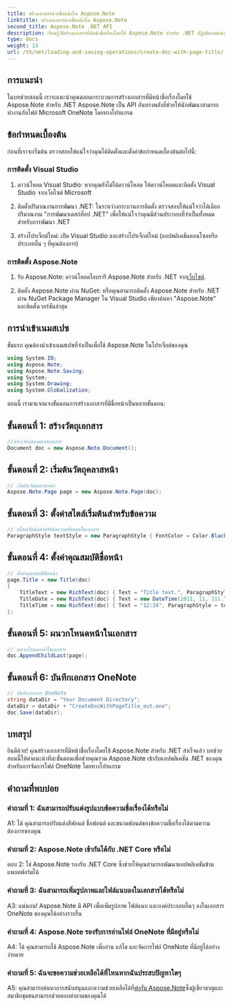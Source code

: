 ```yaml
---
title: สร้างเอกสารด้วยชื่อหน้าใน Aspose.Note
linktitle: สร้างเอกสารด้วยชื่อหน้าใน Aspose.Note
second_title: Aspose.Note .NET API
description: เรียนรู้วิธีสร้างเอกสารที่มีหน้าชื่อเรื่องโดยใช้ Aspose.Note สำหรับ .NET ปฏิบัติตามคำแนะนำทีละขั้นตอนของเราเพื่อการบูรณาการที่ราบรื่น
type: docs
weight: 13
url: /th/net/loading-and-saving-operations/create-doc-with-page-title/
---
```

## การแนะนำ

ในบทช่วยสอนนี้ เราจะแนะนำคุณตลอดกระบวนการสร้างเอกสารที่มีหน้าชื่อเรื่องโดยใช้ Aspose.Note สำหรับ .NET Aspose.Note เป็น API อันทรงพลังที่ช่วยให้นักพัฒนาสามารถทำงานกับไฟล์ Microsoft OneNote โดยทางโปรแกรม

## ข้อกำหนดเบื้องต้น

ก่อนที่เราจะเริ่มต้น ตรวจสอบให้แน่ใจว่าคุณได้ติดตั้งและตั้งค่าข้อกำหนดเบื้องต้นต่อไปนี้:

### การติดตั้ง Visual Studio

1. ดาวน์โหลด Visual Studio: หากคุณยังไม่ได้ดาวน์โหลด ให้ดาวน์โหลดและติดตั้ง Visual Studio จากเว็บไซต์ Microsoft

2. ติดตั้งปริมาณงานการพัฒนา .NET: ในระหว่างกระบวนการติดตั้ง ตรวจสอบให้แน่ใจว่าได้เลือกปริมาณงาน "การพัฒนาเดสก์ท็อป .NET" เพื่อให้แน่ใจว่าคุณมีส่วนประกอบที่จำเป็นทั้งหมดสำหรับการพัฒนา .NET

3. สร้างโปรเจ็กต์ใหม่: เปิด Visual Studio และสร้างโปรเจ็กต์ใหม่ (แอปพลิเคชันคอนโซลหรือประเภทอื่น ๆ ที่คุณต้องการ)

### การติดตั้ง Aspose.Note

1.  รับ Aspose.Note: ดาวน์โหลดไลบรารี Aspose.Note สำหรับ .NET จาก[เว็บไซต์](https://releases.aspose.com/note/net/).

2. ติดตั้ง Aspose.Note ผ่าน NuGet: หรือคุณสามารถติดตั้ง Aspose.Note สำหรับ .NET ผ่าน NuGet Package Manager ใน Visual Studio เพียงค้นหา "Aspose.Note" และติดตั้งเวอร์ชันล่าสุด

## การนำเข้าเนมสเปซ

ขั้นแรก คุณต้องนำเข้าเนมสเปซที่จำเป็นเพื่อใช้ Aspose.Note ในโปรเจ็กต์ของคุณ

```csharp
using System.IO;
using Aspose.Note;
using Aspose.Note.Saving;
using System;
using System.Drawing;
using System.Globalization;
```

ตอนนี้ เรามาแจกแจงขั้นตอนการสร้างเอกสารที่มีชื่อหน้าเป็นหลายขั้นตอน:

## ขั้นตอนที่ 1: สร้างวัตถุเอกสาร

```csharp
//สร้างวัตถุของคลาสเอกสาร
Document doc = new Aspose.Note.Document();
```

## ขั้นตอนที่ 2: เริ่มต้นวัตถุคลาสหน้า

```csharp
// เริ่มต้นวัตถุคลาสหน้า
Aspose.Note.Page page = new Aspose.Note.Page(doc);
```

## ขั้นตอนที่ 3: ตั้งค่าสไตล์เริ่มต้นสำหรับข้อความ

```csharp
// สไตล์เริ่มต้นสำหรับข้อความทั้งหมดในเอกสาร
ParagraphStyle textStyle = new ParagraphStyle { FontColor = Color.Black, FontName = "Arial", FontSize = 10 };
```

## ขั้นตอนที่ 4: ตั้งค่าคุณสมบัติชื่อหน้า

```csharp
// ตั้งค่าคุณสมบัติชื่อหน้า
page.Title = new Title(doc)
{
    TitleText = new RichText(doc) { Text = "Title text.", ParagraphStyle = textStyle },
    TitleDate = new RichText(doc) { Text = new DateTime(2011, 11, 11).ToString("D", CultureInfo.InvariantCulture), ParagraphStyle = textStyle },
    TitleTime = new RichText(doc) { Text = "12:34", ParagraphStyle = textStyle }
};
```

## ขั้นตอนที่ 5: ผนวกโหนดหน้าในเอกสาร

```csharp
// ผนวกโหนดหน้าในเอกสาร
doc.AppendChildLast(page);
```

## ขั้นตอนที่ 6: บันทึกเอกสาร OneNote

```csharp
// บันทึกเอกสาร OneNote
string dataDir = "Your Document Directory";
dataDir = dataDir + "CreateDocWithPageTitle_out.one";
doc.Save(dataDir);
```

## บทสรุป

ยินดีด้วย! คุณสร้างเอกสารที่มีหน้าชื่อเรื่องโดยใช้ Aspose.Note สำหรับ .NET สำเร็จแล้ว บทช่วยสอนนี้ให้คำแนะนำทีละขั้นตอนเพื่อช่วยคุณรวม Aspose.Note เข้ากับแอปพลิเคชัน .NET ของคุณสำหรับการจัดการไฟล์ OneNote โดยทางโปรแกรม

## คำถามที่พบบ่อย

### คำถามที่ 1: ฉันสามารถปรับแต่งรูปแบบข้อความชื่อเรื่องได้หรือไม่

A1: ได้ คุณสามารถปรับแต่งสีฟอนต์ ชื่อฟอนต์ และขนาดฟอนต์ของข้อความชื่อเรื่องได้ตามความต้องการของคุณ

### คำถามที่ 2: Aspose.Note เข้ากันได้กับ .NET Core หรือไม่

ตอบ 2: ใช่ Aspose.Note รองรับ .NET Core ซึ่งช่วยให้คุณสามารถพัฒนาแอปพลิเคชันข้ามแพลตฟอร์มได้

### คำถามที่ 3: ฉันสามารถเพิ่มรูปภาพและไฟล์แนบลงในเอกสารได้หรือไม่

A3: แน่นอน! Aspose.Note มี API เพื่อเพิ่มรูปภาพ ไฟล์แนบ และองค์ประกอบอื่นๆ ลงในเอกสาร OneNote ของคุณได้อย่างราบรื่น

### คำถามที่ 4: Aspose.Note รองรับการอ่านไฟล์ OneNote ที่มีอยู่หรือไม่

A4: ได้ คุณสามารถใช้ Aspose.Note เพื่ออ่าน แก้ไข และจัดการไฟล์ OneNote ที่มีอยู่ได้อย่างง่ายดาย

### คำถามที่ 5: ฉันจะขอความช่วยเหลือได้ที่ไหนหากฉันประสบปัญหาใดๆ

 A5: คุณสามารถค้นหาการสนับสนุนและความช่วยเหลือได้ที่[ฟอรั่ม Aspose.Note](https://forum.aspose.com/c/note/28)ซึ่งผู้เชี่ยวชาญและสมาชิกชุมชนสามารถช่วยตอบคำถามของคุณได้